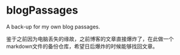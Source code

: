 # blogPassages
A back-up for my own blog passages.

鉴于之前因为电脑丢失的缘故，之前博客的文章直接爆炸了，在此做一个markdown文件的备份仓库，希望日后爆炸的时候能够找回文章。
